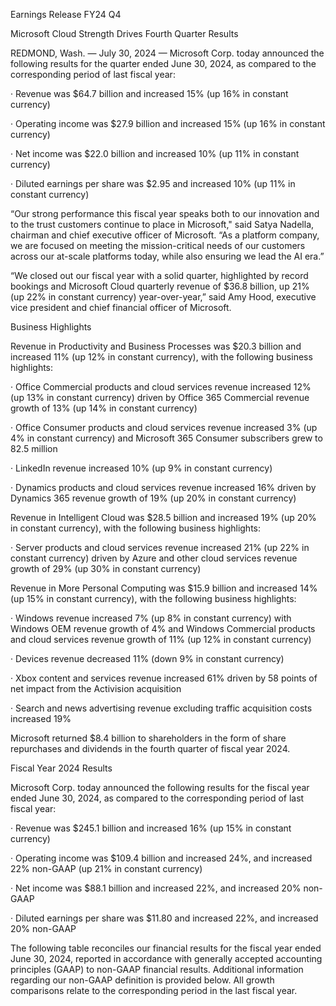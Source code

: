 Earnings Release FY24 Q4

Microsoft Cloud Strength Drives Fourth Quarter Results



REDMOND, Wash. — July 30, 2024 — Microsoft Corp. today announced the following results for the quarter ended June 30, 2024, as compared to the corresponding period of last fiscal year:



·        Revenue was $64.7 billion and increased 15% (up 16% in constant currency)



·        Operating income was $27.9 billion and increased 15% (up 16% in constant currency)



·        Net income was $22.0 billion and increased 10% (up 11% in constant currency)



·        Diluted earnings per share was $2.95 and increased 10% (up 11% in constant currency)



“Our strong performance this fiscal year speaks both to our innovation and to the trust customers continue to place in Microsoft," said Satya Nadella, chairman and chief executive officer of Microsoft. “As a platform company, we are focused on meeting the mission-critical needs of our customers across our at-scale platforms today, while also ensuring we lead the AI era.”



“We closed out our fiscal year with a solid quarter, highlighted by record bookings and Microsoft Cloud quarterly revenue of $36.8 billion, up 21% (up 22% in constant currency) year-over-year,” said Amy Hood, executive vice president and chief financial officer of Microsoft.



Business Highlights



Revenue in Productivity and Business Processes was $20.3 billion and increased 11% (up 12% in constant currency), with the following business highlights:



·        Office Commercial products and cloud services revenue increased 12% (up 13% in constant currency) driven by Office 365 Commercial revenue growth of 13% (up 14% in constant currency)



·        Office Consumer products and cloud services revenue increased 3% (up 4% in constant currency) and Microsoft 365 Consumer subscribers grew to 82.5 million



·        LinkedIn revenue increased 10% (up 9% in constant currency)



·        Dynamics products and cloud services revenue increased 16% driven by Dynamics 365 revenue growth of 19% (up 20% in constant currency)



Revenue in Intelligent Cloud was $28.5 billion and increased 19% (up 20% in constant currency), with the following business highlights:



·        Server products and cloud services revenue increased 21% (up 22% in constant currency) driven by Azure and other cloud services revenue growth of 29% (up 30% in constant currency)



Revenue in More Personal Computing was $15.9 billion and increased 14% (up 15% in constant currency), with the following business highlights:



·        Windows revenue increased 7% (up 8% in constant currency) with Windows OEM revenue growth of 4% and Windows Commercial products and cloud services revenue growth of 11% (up 12% in constant currency)



·        Devices revenue decreased 11% (down 9% in constant currency)



·        Xbox content and services revenue increased 61% driven by 58 points of net impact from the Activision acquisition



·        Search and news advertising revenue excluding traffic acquisition costs increased 19%



Microsoft returned $8.4 billion to shareholders in the form of share repurchases and dividends in the fourth quarter of fiscal year 2024.



Fiscal Year 2024 Results



Microsoft Corp. today announced the following results for the fiscal year ended June 30, 2024, as compared to the corresponding period of last fiscal year:



·        Revenue was $245.1 billion and increased 16% (up 15% in constant currency)



·        Operating income was $109.4 billion and increased 24%, and increased 22% non-GAAP (up 21% in constant currency)



·        Net income was $88.1 billion and increased 22%, and increased 20% non-GAAP



·        Diluted earnings per share was $11.80 and increased 22%, and increased 20% non-GAAP



The following table reconciles our financial results for the fiscal year ended June 30, 2024, reported in accordance with generally accepted accounting principles (GAAP) to non-GAAP financial results. Additional information regarding our non-GAAP definition is provided below. All growth comparisons relate to the corresponding period in the last fiscal year.

